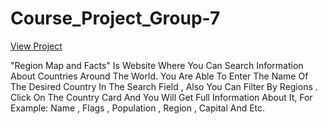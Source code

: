 # Course_Project_Group-7
[View Project](https://nshpetishvili.github.io/Course_Project_Group-7/CourseProject/index.html)

"Region Map and Facts" Is Website Where You Can Search Information About Countries Around The World. You Are Able To Enter The Name Of The Desired Country In The Search Field , Also You Can Filter By Regions . Click On The Country Card And You Will Get Full Information About It, For Example: Name , Flags , Population , Region , Capital And Etc.
